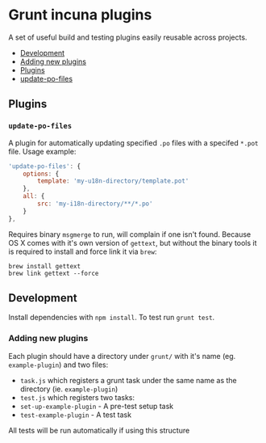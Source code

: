 # Grunt incuna plugins

A set of useful build and testing plugins easily reusable across projects.

* [Development](#development)
 * [Adding new plugins](#adding-new-plugins)
* [Plugins](#plugins)
 * [update-po-files](#update-po-files)

## Plugins

### `update-po-files`

A plugin for automatically updating specified `.po` files with a specifed `*.pot` file.
Usage example:
```js
'update-po-files': {
    options: {
        template: 'my-u18n-directory/template.pot'
    },
    all: {
        src: 'my-i18n-directory/**/*.po'
    }
},
```

Requires binary `msgmerge` to run, will complain if one isn't found. Because OS X comes with it's own version of `gettext`, but without the binary tools it is required to install and force link it via `brew`:
```
brew install gettext
brew link gettext --force
```

## Development

Install dependencies with `npm install`. To test run `grunt test`.

### Adding new plugins

Each plugin should have a directory under `grunt/` with it's name (eg. `example-plugin`) and two files:
* `task.js` which registers a grunt task under the same name as the directory (ie. `example-plugin`)
* `test.js` which registers two tasks:
 * `set-up-example-plugin` - A pre-test setup task 
 * `test-example-plugin` - A test task 

All tests will be run automatically if using this structure
